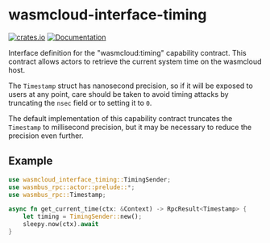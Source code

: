 # wasmcloud-interface-timing

[![crates.io](https://img.shields.io/crates/v/wasmcloud-interface-timing.svg)](https://crates.io/crates/wasmcloud-interface-timing)
[![Documentation](https://docs.rs/wasmcloud-interface-timing/badge.svg)](https://docs.rs/wasmcloud-interface-timing)

Interface definition for the "wasmcloud:timing" capability contract. This 
contract allows actors to retrieve the current system time on the wasmcloud host. 

The `Timestamp` struct has nanosecond precision, so if it will be exposed to 
users at any point, care should be taken to avoid timing attacks by truncating 
the `nsec` field or to setting it to `0`.

The default implementation of this capability contract truncates the `Timestamp` 
to millisecond precision, but it may be necessary to reduce the precision even 
further. 
## Example
```rust
use wasmcloud_interface_timing::TimingSender;
use wasmbus_rpc::actor::prelude::*;
use wasmbus_rpc::Timestamp;

async fn get_current_time(ctx: &Context) -> RpcResult<Timestamp> {
    let timing = TimingSender::new();
    sleepy.now(ctx).await
}
```
